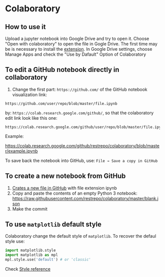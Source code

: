 # Colaboratory
## How to use it
Upload a jupyter notebook into Google Drive and try to open it. Choose "Open with colaboratory" to open the file in Gogle Drive. The first time may be is necessary to install the [extension](https://chrome.google.com/webstore/detail/open-in-colab/iogfkhleblhcpcekbiedikdehleodpjo?hl=en). In Google Drive settings, choose Manage Apps and check the "Use by Dafault" Option of Colaboratory

## To edit a GitHub notebook directly in collaboratory
1. Change the first part: `https://github.com/` of the GitHub notebook visualization link: 
```
https://github.com/user/repo/blob/master/file.ipynb 
```
by: `https://colab.research.google.com/github/`, so that the colaboratory edit link look like this one:
```
https://colab.research.google.com/github/user/repo/blob/master/file.ipynb 
```
Example:

https://colab.research.google.com/github/restrepo/colaboratory/blob/master/example.ipynb 

To save back the notebook into GitHub, use: `File → Save a copy in GitHub`

## To create a new notebook from GitHub
1. [Crates a new file in GitHub](https://help.github.com/articles/creating-new-files/) with file extension ipynb
2. Copy and paste the contents of an empty Python 3 notebook: https://raw.githubusercontent.com/restrepo/colaboratory/master/blank.json
3. Make the commit

## To use `matplotlib` default style
Colaboratory change the default style of `matplotlib`. To recover the defaul style use:
```python
import matplotlib.style
import matplotlib as mpl
mpl.style.use('default') # or 'classic'
```
Check [Style reference](https://matplotlib.org/gallery/style_sheets/style_sheets_reference.html)
